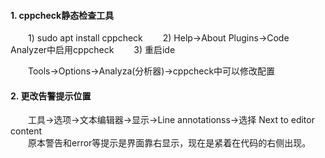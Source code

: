 #### 1. cppcheck静态检查工具

&emsp;&emsp;1) sudo apt install cppcheck
&emsp;&emsp;2) Help->About Plugins->Code Analyzer中启用cppcheck
&emsp;&emsp;3) 重启ide

&emsp;&emsp;Tools->Options->Analyza(分析器)->cppcheck中可以修改配置

#### 2. 更改告警提示位置

&emsp;&emsp;工具->选项->文本编辑器->显示->Line annotationss->选择 Next to editor content  
&emsp;&emsp;原本警告和error等提示是界面靠右显示，现在是紧着在代码的右侧出现。
